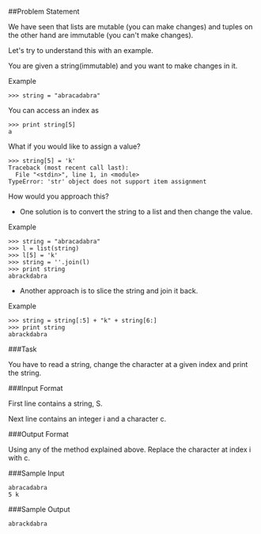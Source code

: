 ##Problem Statement

We have seen that lists are mutable (you can make changes) and tuples on the other hand are immutable (you can't make changes).

Let's try to understand this with an example.

You are given a string(immutable) and you want to make changes in it.

Example


    >>> string = "abracadabra"

You can access an index as

    >>> print string[5]
    a

What if you would like to assign a value?

    >>> string[5] = 'k' 
    Traceback (most recent call last):
      File "<stdin>", line 1, in <module>
    TypeError: 'str' object does not support item assignment

How would you approach this?

- One solution is to convert the string to a list and then change the value.

Example

    >>> string = "abracadabra"
    >>> l = list(string)
    >>> l[5] = 'k'
    >>> string = ''.join(l)
    >>> print string
    abrackdabra


- Another approach is to slice the string and join it back.

Example

    >>> string = string[:5] + "k" + string[6:]
    >>> print string
    abrackdabra

###Task 

You have to read a string, change the character at a given index and print the string.

###Input Format 

First line contains a string, S. 

Next line contains an integer i and a character c.

###Output Format 

Using any of the method explained above. Replace the character at index i with c.

###Sample Input

    abracadabra
    5 k
###Sample Output


    abrackdabra

